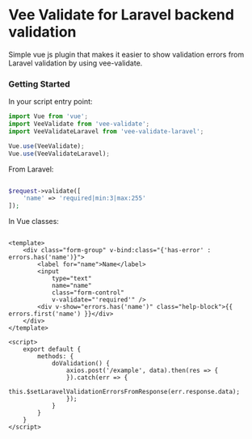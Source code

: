 # Vee Validate for Laravel backend validation
Simple vue js plugin that makes it easier to show validation errors from Laravel validation by using vee-validate.

### Getting Started

In your script entry point:

```javascript
import Vue from 'vue';
import VeeValidate from 'vee-validate';
import VeeValidateLaravel from 'vee-validate-laravel';

Vue.use(VeeValidate);
Vue.use(VeeValidateLaravel);

```

From Laravel:

```php

$request->validate([
    'name' => 'required|min:3|max:255'
]);


```


In Vue classes:


```vue

<template>
    <div class="form-group" v-bind:class="{'has-error' : errors.has('name')}">
        <label for="name">Name</label>
        <input 
            type="text" 
            name="name"
            class="form-control"
            v-validate="'required'" />
        <div v-show="errors.has('name')" class="help-block">{{ errors.first('name') }}</div>
    </div>
</template>

<script>
    export default {
        methods: {
            doValidation() {
                axios.post('/example', data).then(res => {
                }).catch(err => {
                    this.$setLaravelValidationErrorsFromResponse(err.response.data);
                });
            }
        }
    }
</script>

```

